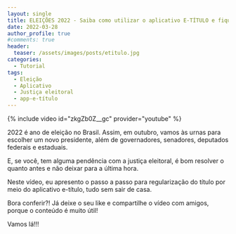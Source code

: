 ```yaml
---
layout: single
title: ELEIÇÕES 2022 - Saiba como utilizar o aplicativo E-TÍTULO e fique em dia com a justiça eleitoral
date: 2022-03-28
author_profile: true
#comments: true
header:
  teaser: /assets/images/posts/etitulo.jpg
categories:
  - Tutorial
tags:
  - Eleição
  - Aplicativo
  - Justiça eleitoral
  - app-e-título
---
```


{% include video id="zkgZb0Z__gc" provider="youtube" %}

2022 é ano de eleição no Brasil. Assim, em outubro, vamos às urnas para escolher um novo presidente, além de governadores, senadores, deputados federais e estaduais. 

E, se você, tem alguma pendência com a justiça eleitoral, é bom resolver o quanto antes e não deixar para a última hora.

Neste vídeo, eu apresento o passo a passo para regularização do título por meio do aplicativo e-título, tudo sem sair de casa.

Bora conferir?! Já deixe o seu like e compartilhe o vídeo com amigos, porque o conteúdo é muito útil!

Vamos lá!!!